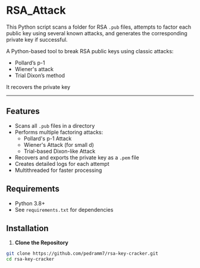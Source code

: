 # RSA_Attack

This Python script scans a folder for RSA `.pub` files, attempts to factor each public key using several known attacks, and generates the corresponding private key if successful.

A Python-based tool to break RSA public keys using classic attacks:
- Pollard’s p-1
- Wiener's attack
- Trial Dixon’s method

It recovers the private key

---

## Features

- Scans all `.pub` files in a directory
- Performs multiple factoring attacks:
  - Pollard's p-1 Attack
  - Wiener's Attack (for small d)
  - Trial-based Dixon-like Attack
- Recovers and exports the private key as a `.pem` file
- Creates detailed logs for each attempt
- Multithreaded for faster processing

## Requirements

- Python 3.8+
- See `requirements.txt` for dependencies

## Installation

1. **Clone the Repository**

```bash
git clone https://github.com/pedramm7/rsa-key-cracker.git
cd rsa-key-cracker
